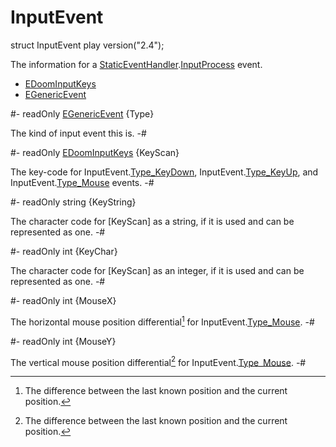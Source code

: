 # InputEvent

[InputProcess]: StaticEventHandler.md#mthd-InputProcess
[Type_KeyDown]: InputEvent/EGenericEvent.md#enum-Type_KeyDown
[Type_KeyUp]: InputEvent/EGenericEvent.md#enum-Type_KeyUp
[Type_Mouse]: InputEvent/EGenericEvent.md#enum-Type_Mouse

[EDoomInputKeys]: InputEvent/EDoomInputKeys.md
[EGenericEvent]: InputEvent/EGenericEvent.md
[StaticEventHandler]: StaticEventHandler.md

<!-- api-declaration -->
struct InputEvent play version("2.4");

<!-- api-definition -->
The information for a [StaticEventHandler].[InputProcess] event.

<!-- api-sub-types -->
* [EDoomInputKeys]
* [EGenericEvent]

<!-- api-members -->
#-
readOnly [EGenericEvent] {Type}

The kind of input event this is.
-#

#-
readOnly [EDoomInputKeys] {KeyScan}

The key-code for InputEvent.[Type_KeyDown], InputEvent.[Type_KeyUp],
and InputEvent.[Type_Mouse] events.
-#

#-
readOnly string {KeyString}

The character code for [KeyScan] as a string, if it is used and can be
represented as one.
-#

#-
readOnly int {KeyChar}

The character code for [KeyScan] as an integer, if it is used and can
be represented as one.
-#

#-
readOnly int {MouseX}

The horizontal mouse position differential[^delta] for
InputEvent.[Type_Mouse].
-#

#-
readOnly int {MouseY}

The vertical mouse position differential[^delta] for
InputEvent.[Type_Mouse].
-#

<!-- api-footer -->
[^delta]: The difference between the last known position and the current position.
